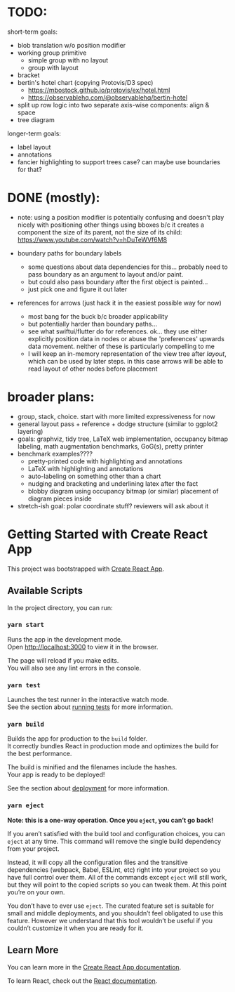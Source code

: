 # TODO:

short-term goals:
- blob translation w/o position modifier
- working group primitive
  - simple group with no layout
  - group with layout
- bracket
- bertin's hotel chart (copying Protovis/D3 spec)
  - https://mbostock.github.io/protovis/ex/hotel.html
  - https://observablehq.com/@observablehq/bertin-hotel
- split up row logic into two separate axis-wise components: align & space
- tree diagram

longer-term goals:
- label layout
- annotations
- fancier highlighting to support trees case? can maybe use boundaries for that?

# DONE (mostly):

- note: using a position modifier is potentially confusing and doesn't play nicely with positioning
  other things using bboxes b/c it creates a component the size of its parent, not the size of its
  child: https://www.youtube.com/watch?v=hDuTeWVf6M8

- boundary paths for boundary labels
  - some questions about data dependencies for this... probably need to pass boundary as an argument
    to layout and/or paint.
  - but could also pass boundary after the first object is painted...
  - just pick one and figure it out later
- references for arrows (just hack it in the easiest possible way for now)
  - most bang for the buck b/c broader applicability
  - but potentially harder than boundary paths...
  - see what swiftui/flutter do for references. ok... they use either explicitly position data in
    nodes or abuse the 'preferences' upwards data movement. neither of these is particularly
    compelling to me
  - I will keep an in-memory representation of the view tree after _layout_, which can be used by
    later steps. in this case arrows will be able to read layout of other nodes before placement

# broader plans:
- group, stack, choice. start with more limited expressiveness for now
- general layout pass + reference + dodge structure (similar to ggplot2 layering)
- goals: graphviz, tidy tree, LaTeX web implementation, occupancy bitmap labeling, math augmentation
  benchmarks, GoG(s), pretty printer
- benchmark examples????
  - pretty-printed code with highlighting and annotations
  - LaTeX with highlighting and annotations
  - auto-labeling on something other than a chart
  - nudging and bracketing and underlining latex after the fact
  - blobby diagram using occupancy bitmap (or similar) placement of diagram pieces inside
- stretch-ish goal: polar coordinate stuff? reviewers will ask about it

# Getting Started with Create React App

This project was bootstrapped with [Create React App](https://github.com/facebook/create-react-app).

## Available Scripts

In the project directory, you can run:

### `yarn start`

Runs the app in the development mode.\
Open [http://localhost:3000](http://localhost:3000) to view it in the browser.

The page will reload if you make edits.\
You will also see any lint errors in the console.

### `yarn test`

Launches the test runner in the interactive watch mode.\
See the section about [running tests](https://facebook.github.io/create-react-app/docs/running-tests) for more information.

### `yarn build`

Builds the app for production to the `build` folder.\
It correctly bundles React in production mode and optimizes the build for the best performance.

The build is minified and the filenames include the hashes.\
Your app is ready to be deployed!

See the section about [deployment](https://facebook.github.io/create-react-app/docs/deployment) for more information.

### `yarn eject`

**Note: this is a one-way operation. Once you `eject`, you can’t go back!**

If you aren’t satisfied with the build tool and configuration choices, you can `eject` at any time. This command will remove the single build dependency from your project.

Instead, it will copy all the configuration files and the transitive dependencies (webpack, Babel, ESLint, etc) right into your project so you have full control over them. All of the commands except `eject` will still work, but they will point to the copied scripts so you can tweak them. At this point you’re on your own.

You don’t have to ever use `eject`. The curated feature set is suitable for small and middle deployments, and you shouldn’t feel obligated to use this feature. However we understand that this tool wouldn’t be useful if you couldn’t customize it when you are ready for it.

## Learn More

You can learn more in the [Create React App documentation](https://facebook.github.io/create-react-app/docs/getting-started).

To learn React, check out the [React documentation](https://reactjs.org/).

